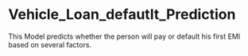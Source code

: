 # Vehicle_Loan_defautlt_Prediction

This Model predicts whether the person will pay or default his first EMI based on several factors.  